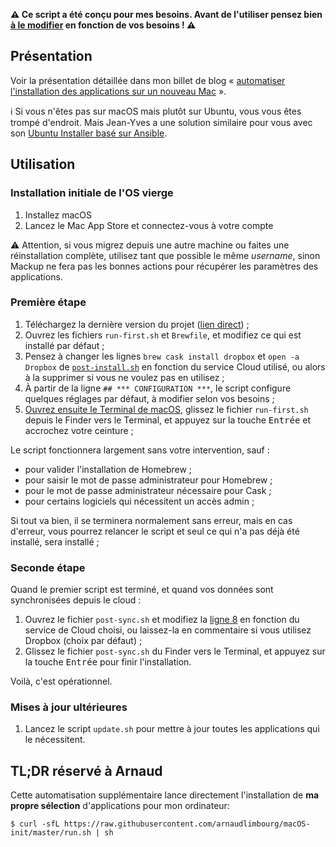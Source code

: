 **⚠️ Ce script a été conçu pour mes besoins. Avant de l'utiliser pensez bien [à le modifier](https://github.com/arnaudlimbourg/macOS-init#comment-lutiliser) en fonction de vos besoins ! ⚠️**

## Présentation

Voir la présentation détaillée dans mon billet de blog « [automatiser l'installation des applications sur un nouveau Mac](https://nicolas-hoizey.com/2017/05/automatiser-l-installation-des-applications-sur-un-nouveau-mac.html) ».

ℹ️ Si vous n'êtes pas sur macOS mais plutôt sur Ubuntu, vous vous êtes trompé d'endroit. Mais Jean-Yves a une solution similaire pour vous avec son [Ubuntu Installer basé sur Ansible](https://github.com/jygastaud/ubuntu-installer).

## Utilisation

### Installation initiale de l'OS vierge

1. Installez macOS
1. Lancez le Mac App Store et connectez-vous à votre compte

⚠️ Attention, si vous migrez depuis une autre machine ou faites une réinstallation complète, utilisez tant que possible le même _username_, sinon Mackup ne fera pas les bonnes actions pour récupérer les paramètres des applications.

### Première étape

1. Téléchargez la dernière version du projet ([lien direct](https://github.com/arnaudlimbourg/macOS-init/archive/master.zip)) ;
1. Ouvrez les fichiers `run-first.sh` et `Brewfile`, et modifiez ce qui est installé par défaut ;
1. Pensez à changer les lignes `brew cask install dropbox` et `open -a Dropbox` de [`post-install.sh`](https://github.com/arnaudlimbourg/macOS-init/blob/master/post-install.sh) en fonction du service Cloud utilisé, ou alors à la supprimer si vous ne voulez pas en utilisez ;
1. À partir de la ligne `## *** CONFIGURATION ***`, le script configure quelques réglages par défaut, à modifier selon vos besoins ;
1. [Ouvrez ensuite le Terminal de macOS](http://fr.wikihow.com/ouvrir-le-Terminal-sur-un-Mac), glissez le fichier `run-first.sh` depuis le Finder vers le Terminal, et appuyez sur la touche <kbd>Entrée</kbd> et accrochez votre ceinture ;

Le script fonctionnera largement sans votre intervention, sauf :

- pour valider l'installation de Homebrew ;
- pour saisir le mot de passe administrateur pour Homebrew ;
- pour le mot de passe administrateur nécessaire pour Cask ;
- pour certains logiciels qui nécessitent un accès admin ;

Si tout va bien, il se terminera normalement sans erreur, mais en cas d'erreur, vous pourrez relancer le script et seul ce qui n'a pas déjà été installé, sera installé ;

### Seconde étape

Quand le premier script est terminé, et quand vos données sont synchronisées depuis le cloud :

1. Ouvrez le fichier `post-sync.sh` et modifiez la [ligne 8](https://github.com/arnaudlimbourg/macOS-init/blob/master/post-cloud.sh#L8) en fonction du service de Cloud choisi, ou laissez-la en commentaire si vous utilisez Dropbox (choix par défaut) ;
1. Glissez le fichier `post-sync.sh` du Finder vers le Terminal, et appuyez sur la touche <kbd>Entrée</kbd> pour finir l'installation.

Voilà, c'est opérationnel.

### Mises à jour ultérieures

1. Lancez le script `update.sh` pour mettre à jour toutes les applications qui le nécessitent.

## TL;DR réservé à Arnaud

Cette automatisation supplémentaire lance directement l'installation de **ma propre sélection** d'applications pour mon ordinateur:

```shell
$ curl -sfL https://raw.githubusercontent.com/arnaudlimbourg/macOS-init/master/run.sh | sh
```

